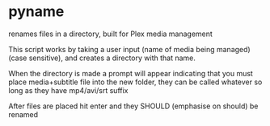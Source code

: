 # pyname
renames files in a directory, built for Plex media management

This script works by taking a user input (name of media being managed)(case sensitive), and creates a directory with that name.

When the directory is made a prompt will appear indicating that you must place media+subtitle file into the new folder, they can be called 
whatever so long as they have mp4/avi/srt suffix

After files are placed hit enter and they SHOULD (emphasise on should) be renamed
